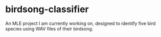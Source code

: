 # birdsong-classifier
An MLE project I am currently working on, designed to identify five bird species using WAV files of their birdsong.
